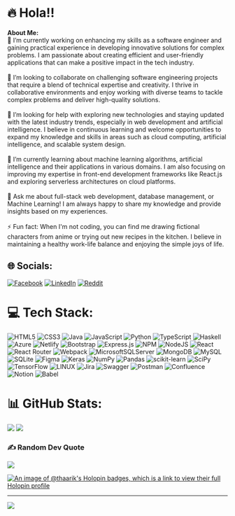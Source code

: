 # 🔥 Hola!! 
**About Me:**<br>
🔭 I’m currently working on enhancing my skills as a software engineer and gaining practical experience in developing innovative solutions for complex problems. I am passionate about creating efficient and user-friendly applications that can make a positive impact in the tech industry.<br><br>👯 I’m looking to collaborate on challenging software engineering projects that require a blend of technical expertise and creativity. I thrive in collaborative environments and enjoy working with diverse teams to tackle complex problems and deliver high-quality solutions.<br><br>🤝 I’m looking for help with exploring new technologies and staying updated with the latest industry trends, especially in web development and artificial intelligence. I believe in continuous learning and welcome opportunities to expand my knowledge and skills in areas such as cloud computing, artificial intelligence, and scalable system design.<br><br>🌱 I’m currently learning about machine learning algorithms, artificial intelligence and their applications in various domains. I am also focusing on improving my expertise in front-end development frameworks like React.js and exploring serverless architectures on cloud platforms.<br><br>💬 Ask me about full-stack web development, database management, or Machine Learning! I am always happy to share my knowledge and provide insights based on my experiences.<br><br>⚡ Fun fact: When I'm not coding, you can find me drawing fictional characters from anime or trying out new recipes in the kitchen. I believe in maintaining a healthy work-life balance and enjoying the simple joys of life.


## 🌐 Socials:
[![Facebook](https://img.shields.io/badge/Facebook-%231877F2.svg?logo=Facebook&logoColor=white)](https://facebook.com/thaarik.ahamed) [![LinkedIn](https://img.shields.io/badge/LinkedIn-%230077B5.svg?logo=linkedin&logoColor=white)](https://linkedin.com/in/thaarik-ahamed) [![Reddit](https://img.shields.io/badge/Reddit-%23FF4500.svg?logo=Reddit&logoColor=white)](https://reddit.com/user/wubalubadubdubkrrrr) 

# 💻 Tech Stack:
![HTML5](https://img.shields.io/badge/html5-%23E34F26.svg?style=flat&logo=html5&logoColor=white) ![CSS3](https://img.shields.io/badge/css3-%231572B6.svg?style=flat&logo=css3&logoColor=white) ![Java](https://img.shields.io/badge/java-%23ED8B00.svg?style=flat&logo=java&logoColor=white) ![JavaScript](https://img.shields.io/badge/javascript-%23323330.svg?style=flat&logo=javascript&logoColor=%23F7DF1E) ![Python](https://img.shields.io/badge/python-3670A0?style=flat&logo=python&logoColor=ffdd54) ![TypeScript](https://img.shields.io/badge/typescript-%23007ACC.svg?style=flat&logo=typescript&logoColor=white) ![Haskell](https://img.shields.io/badge/Haskell-5e5086?style=flat&logo=haskell&logoColor=white) ![Azure](https://img.shields.io/badge/azure-%230072C6.svg?style=flat&logo=azure-devops&logoColor=white) ![Netlify](https://img.shields.io/badge/netlify-%23000000.svg?style=flat&logo=netlify&logoColor=#00C7B7) ![Bootstrap](https://img.shields.io/badge/bootstrap-%23563D7C.svg?style=flat&logo=bootstrap&logoColor=white) ![Express.js](https://img.shields.io/badge/express.js-%23404d59.svg?style=flat&logo=express&logoColor=%2361DAFB) ![NPM](https://img.shields.io/badge/NPM-%23000000.svg?style=flat&logo=npm&logoColor=white) ![NodeJS](https://img.shields.io/badge/node.js-6DA55F?style=flat&logo=node.js&logoColor=white) ![React](https://img.shields.io/badge/react-%2320232a.svg?style=flat&logo=react&logoColor=%2361DAFB) ![React Router](https://img.shields.io/badge/React_Router-CA4245?style=flat&logo=react-router&logoColor=white) ![Webpack](https://img.shields.io/badge/webpack-%238DD6F9.svg?style=flat&logo=webpack&logoColor=black) ![MicrosoftSQLServer](https://img.shields.io/badge/Microsoft%20SQL%20Sever-CC2927?style=flat&logo=microsoft%20sql%20server&logoColor=white) ![MongoDB](https://img.shields.io/badge/MongoDB-%234ea94b.svg?style=flat&logo=mongodb&logoColor=white) ![MySQL](https://img.shields.io/badge/mysql-%2300f.svg?style=flat&logo=mysql&logoColor=white) ![SQLite](https://img.shields.io/badge/sqlite-%2307405e.svg?style=flat&logo=sqlite&logoColor=white) 	![Figma](https://img.shields.io/badge/figma-%23F24E1E.svg?style=flat&logo=figma&logoColor=white) ![Keras](https://img.shields.io/badge/Keras-%23D00000.svg?style=flat&logo=Keras&logoColor=white) ![NumPy](https://img.shields.io/badge/numpy-%23013243.svg?style=flat&logo=numpy&logoColor=white) ![Pandas](https://img.shields.io/badge/pandas-%23150458.svg?style=flat&logo=pandas&logoColor=white) ![scikit-learn](https://img.shields.io/badge/scikit--learn-%23F7931E.svg?style=flat&logo=scikit-learn&logoColor=white) ![SciPy](https://img.shields.io/badge/SciPy-%230C55A5.svg?style=flat&logo=scipy&logoColor=%white) ![TensorFlow](https://img.shields.io/badge/TensorFlow-%23FF6F00.svg?style=flat&logo=TensorFlow&logoColor=white) ![LINUX](https://img.shields.io/badge/Linux-FCC624?style=flat&logo=linux&logoColor=black) ![Jira](https://img.shields.io/badge/jira-%230A0FFF.svg?style=flat&logo=jira&logoColor=white) ![Swagger](https://img.shields.io/badge/-Swagger-%23Clojure?style=flat&logo=swagger&logoColor=white) ![Postman](https://img.shields.io/badge/Postman-FF6C37?style=flat&logo=postman&logoColor=white) ![Confluence](https://img.shields.io/badge/confluence-%23172BF4.svg?style=flat&logo=confluence&logoColor=white) ![Notion](https://img.shields.io/badge/Notion-%23000000.svg?style=flat&logo=notion&logoColor=white) ![Babel](https://img.shields.io/badge/Babel-F9DC3e?style=flat&logo=babel&logoColor=black)
# 📊 GitHub Stats:
![](https://github-readme-streak-stats.herokuapp.com/?user=Thaarik&theme=radical&hide_border=false)
![](https://github-readme-stats.vercel.app/api/top-langs/?username=Thaarik&theme=radical&hide_border=false&include_all_commits=true&count_private=true&layout=compact)

### ✍️ Random Dev Quote
![](https://quotes-github-readme.vercel.app/api?type=horizontal&theme=radical)

[![An image of @thaarik's Holopin badges, which is a link to view their full Holopin profile](https://holopin.me/thaarik)](https://holopin.io/@thaarik)

---
[![](https://visitcount.itsvg.in/api?id=Thaarik&icon=4&color=11)](https://visitcount.itsvg.in)

<!-- Proudly created with GPRM ( https://gprm.itsvg.in ) -->
